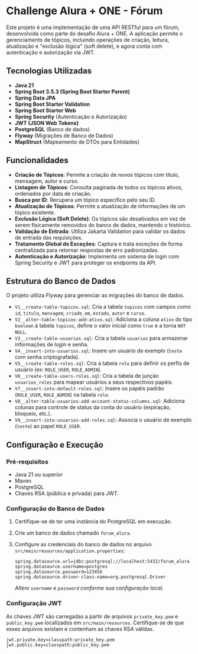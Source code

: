 # Challenge Alura + ONE - Fórum

Este projeto é uma implementação de uma API RESTful para um fórum, desenvolvida como parte do desafio Alura + ONE. A aplicação permite o gerenciamento de tópicos, incluindo operações de criação, leitura, atualização e "exclusão lógica" (soft delete), e agora conta com autenticação e autorização via JWT.

## Tecnologias Utilizadas

* **Java 21**
* **Spring Boot 3.5.3 (Spring Boot Starter Parent)**
* **Spring Data JPA**
* **Spring Boot Starter Validation**
* **Spring Boot Starter Web**
* **Spring Security** (Autenticação e Autorização)
* **JWT (JSON Web Tokens)**
* **PostgreSQL** (Banco de dados)
* **Flyway** (Migrações de Banco de Dados)
* **MapStruct** (Mapeamento de DTOs para Entidades)

## Funcionalidades

* **Criação de Tópicos**: Permite a criação de novos tópicos com título, mensagem, autor e curso.
* **Listagem de Tópicos**: Consulta paginada de todos os tópicos ativos, ordenados por data de criação.
* **Busca por ID**: Recupera um tópico específico pelo seu ID.
* **Atualização de Tópicos**: Permite a atualização de informações de um tópico existente.
* **Exclusão Lógica (Soft Delete)**: Os tópicos são desativados em vez de serem fisicamente removidos do banco de dados, mantendo o histórico.
* **Validação de Entrada**: Utiliza Jakarta Validation para validar os dados de entrada das requisições.
* **Tratamento Global de Exceções**: Captura e trata exceções de forma centralizada para retornar respostas de erro padronizadas.
* **Autenticação e Autorização**: Implementa um sistema de login com Spring Security e JWT para proteger os endpoints da API.

## Estrutura do Banco de Dados

O projeto utiliza Flyway para gerenciar as migrações do banco de dados.

* `V1__create-table-topicos.sql`: Cria a tabela `topicos` com campos como `id`, `titulo`, `mensagem`, `criado_em`, `estado`, `autor` e `curso`.
* `V2__alter-table-topicos-add-ativo.sql`: Adiciona a coluna `ativo` do tipo `boolean` à tabela `topicos`, define o valor inicial como `true` e a torna `NOT NULL`.
* `V3__create-table-usuarios.sql`: Cria a tabela `usuarios` para armazenar informações de login e senha.
* `V4__insert-into-usuarios.sql`: Insere um usuário de exemplo (`teste` com senha criptografada).
* `V5__create-table-roles.sql`: Cria a tabela `role` para definir os perfis de usuário (ex: `ROLE_USER`, `ROLE_ADMIN`).
* `V6__create-table-users-roles.sql`: Cria a tabela de junção `usuarios_roles` para mapear usuários a seus respectivos papéis.
* `V7__insert-into-default-roles.sql`: Insere os papéis padrão (`ROLE_USER`, `ROLE_ADMIN`) na tabela `role`.
* `V8__alter-table-usuarios-add-account-status-columns.sql`: Adiciona colunas para controle de status da conta do usuário (expiração, bloqueio, etc.).
* `V9__insert-into-usuarios-add-roles.sql`: Associa o usuário de exemplo (`teste`) ao papel `ROLE_USER`.

## Configuração e Execução

### Pré-requisitos

* Java 21 ou superior
* Maven
* PostgreSQL
* Chaves RSA (pública e privada) para JWT.

### Configuração do Banco de Dados

1.  Certifique-se de ter uma instância do PostgreSQL em execução.
2.  Crie um banco de dados chamado `forum_alura`.
3.  Configure as credenciais do banco de dados no arquivo `src/main/resources/application.properties`:

    ```properties
    spring.datasource.url=jdbc:postgresql://localhost:5432/forum_alura
    spring.datasource.username=postgres
    spring.datasource.password=123456
    spring.datasource.driver-class-name=org.postgresql.Driver
    ```
    *Altere `username` e `password` conforme sua configuração local.*

### Configuração JWT

As chaves JWT são carregadas a partir de arquivos `private_key.pem` e `public_key.pem` localizados em `src/main/resources`. Certifique-se de que esses arquivos existam e contenham as chaves RSA válidas.

```properties
jwt.private.key=classpath:private_key.pem
jwt.public.key=classpath:public_key.pem